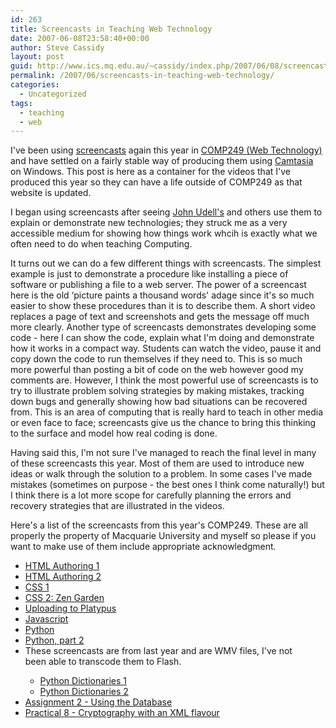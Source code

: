 ```yaml
---
id: 263
title: Screencasts in Teaching Web Technology
date: 2007-06-08T23:58:40+00:00
author: Steve Cassidy
layout: post
guid: http://www.ics.mq.edu.au/~cassidy/index.php/2007/06/08/screencasts-in-teaching-web-technology/
permalink: /2007/06/screencasts-in-teaching-web-technology/
categories:
  - Uncategorized
tags:
  - teaching
  - web
---
```

I've been using [screencasts](http://en.wikipedia.org/wiki/Screencast) again this year in [COMP249 (Web Technology)](http://online.mq.edu.au/pub/COMP249/) and have settled on a fairly stable way of producing them using [Camtasia](http://www.techsmith.com/) on Windows. This post is here as a container for the videos that I've produced this year so they can have a life outside of COMP249 as that website is updated.

<!--more-->

I began using screencasts after seeing [John Udell's]() and others use them to explain or demonstrate new technologies; they struck me as a very accessible medium for showing how things work whcih is exactly what we often need to do when teaching Computing.

It turns out we can do a few different things with screencasts. The simplest example is just to demonstrate a procedure like installing a piece of software or publishing a file to a web server. The power of a screencast here is the old &#8216;picture paints a thousand words' adage since it's so much easier to show these procedures than it is to describe them. A short video replaces a page of text and screenshots and gets the message off much more clearly. Another type of screencasts demonstrates developing some code - here I can show the code, explain what I'm doing and demonstrate how it works in a compact way. Students can watch the video, pause it and copy down the code to run themselves if they need to. This is so much more powerful than posting a bit of code on the web however good my comments are. However, I think the most powerful use of screencasts is to try to illustrate problem solving strategies by making mistakes, tracking down bugs and generally showing how bad situations can be recovered from. This is an area of computing that is really hard to teach in other media or even face to face; screencasts give us the chance to bring this thinking to the surface and model how real coding is done.

Having said this, I'm not sure I've managed to reach the final level in many of these screencasts this year. Most of them are used to introduce new ideas or walk through the solution to a problem. In some cases I've made mistakes (sometimes on purpose - the best ones I think come naturally!) but I think there is a lot more scope for carefully planning the errors and recovery strategies that are illustrated in the videos.

Here's a list of the screencasts from this year's COMP249. These are all properly the property of Macquarie University and myself so please if you want to make use of them include appropriate acknowledgment. 

  * [HTML Authoring 1](/~cassidy/screencasts/html1/html1.html) 
  * [HTML Authoring 2](/~cassidy/screencasts/html2/html2.html) 
  * [CSS 1](/~cassidy/screencasts/css1/css1.html) 
  * [CSS 2: Zen Garden](/~cassidy/screencasts/csszen/csszen.html) 
  * [Uploading to Platypus](/~cassidy/screencasts/uploading/uploading.html) 
  * [Javascript](/~cassidy/screencasts/javascript/javascript.html) 
  * [Python](/~cassidy/screencasts/pythonlecture/pythonlecture.html) 
  * [Python, part 2](/~cassidy/screencasts/pythonlecture2/pythonlecture2.html) 
  * These screencasts are from last year and are WMV files, I've not  
    been able to transcode them to Flash.</p> 
      * [Python Dictionaries 1](/~cassidy/screencasts/python-dict.wmv) 
      * [Python Dictionaries 2](/~cassidy/screencasts/python-dict2.wmv) 
  * [Assignment 2 - Using the Database](/~cassidy/screencasts/myUnits-database/myUnits-database.html) 
  * [Practical 8 - Cryptography with an XML flavour](/~cassidy/screencasts/crypto/crypto.html)
